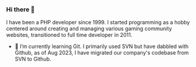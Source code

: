 ### Hi there 👋

I have been a PHP developer since 1999. I started programming as a hobby centered around creating and managing various gaming community websites, transitioned to full time developer in 2011.

- 🌱 I’m currently learning Git. I primarily used SVN but have dabbled with Github, as of Aug 2023, I have migrated our company's codebase from SVN to Github.
